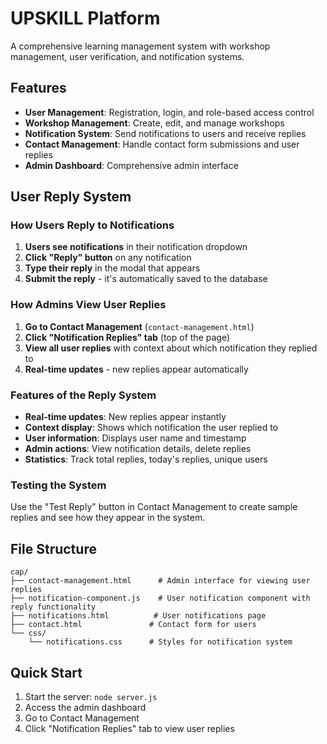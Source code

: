 # UPSKILL Platform

A comprehensive learning management system with workshop management, user verification, and notification systems.

## Features

- **User Management**: Registration, login, and role-based access control
- **Workshop Management**: Create, edit, and manage workshops
- **Notification System**: Send notifications to users and receive replies
- **Contact Management**: Handle contact form submissions and user replies
- **Admin Dashboard**: Comprehensive admin interface

## User Reply System

### How Users Reply to Notifications

1. **Users see notifications** in their notification dropdown
2. **Click "Reply" button** on any notification
3. **Type their reply** in the modal that appears
4. **Submit the reply** - it's automatically saved to the database

### How Admins View User Replies

1. **Go to Contact Management** (`contact-management.html`)
2. **Click "Notification Replies" tab** (top of the page)
3. **View all user replies** with context about which notification they replied to
4. **Real-time updates** - new replies appear automatically

### Features of the Reply System

- **Real-time updates**: New replies appear instantly
- **Context display**: Shows which notification the user replied to
- **User information**: Displays user name and timestamp
- **Admin actions**: View notification details, delete replies
- **Statistics**: Track total replies, today's replies, unique users

### Testing the System

Use the "Test Reply" button in Contact Management to create sample replies and see how they appear in the system.

## File Structure

```
cap/
├── contact-management.html      # Admin interface for viewing user replies
├── notification-component.js    # User notification component with reply functionality
├── notifications.html          # User notifications page
├── contact.html               # Contact form for users
└── css/
    └── notifications.css      # Styles for notification system
```

## Quick Start

1. Start the server: `node server.js`
2. Access the admin dashboard
3. Go to Contact Management
4. Click "Notification Replies" tab to view user replies
